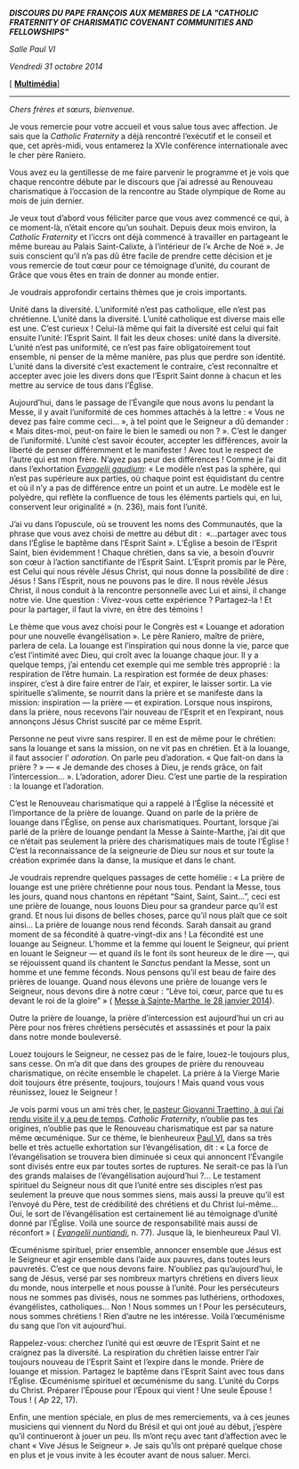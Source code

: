 ***DISCOURS DU PAPE FRANÇOIS*** ***AUX MEMBRES DE LA "CATHOLIC FRATERNITY OF CHARISMATIC COVENANT COMMUNITIES AND FELLOWSHIPS"***

*Salle Paul VI*

*Vendredi 31 octobre 2014*

\[ **[Multimédia](http://w2.vatican.va/content/francesco/fr/events/event.html/content/vaticanevents/fr/2014/10/31/catholicfraternity)**\]

* * *

*Chers frères et sœurs, bienvenue.*

Je vous remercie pour votre accueil et vous salue tous avec affection. Je sais que la *Catholic Fraternity* a déjà rencontré l’exécutif et le conseil et que, cet après-midi, vous entamerez la XVIe conférence internationale avec le cher père Raniero.

Vous avez eu la gentillesse de me faire parvenir le programme et je vois que chaque rencontre débute par le discours que j’ai adressé au Renouveau charismatique à l’occasion de la rencontre au Stade olympique de Rome au mois de juin dernier.

Je veux tout d’abord vous féliciter parce que vous avez commencé ce qui, à ce moment-là, n’était encore qu’un souhait. Depuis deux mois environ, la *Catholic Fraternity* et l’iccrs ont déjà commencé à travailler en partageant le même bureau au Palais Saint-Calixte, à l’intérieur de l’« Arche de Noé ». Je suis conscient qu’il n’a pas dû être facile de prendre cette décision et je vous remercie de tout cœur pour ce témoignage d’unité, du courant de Grâce que vous êtes en train de donner au monde entier.

Je voudrais approfondir certains thèmes que je crois importants.

Unité dans la diversité. L’uniformité n’est pas catholique, elle n’est pas chrétienne. L’unité dans la diversité. L’unité catholique est diverse mais elle est une. C’est curieux ! Celui-là même qui fait la diversité est celui qui fait ensuite l’unité: l’Esprit Saint. Il fait les deux choses: unité dans la diversité. L’unité n’est pas uniformité, ce n’est pas faire obligatoirement tout ensemble, ni penser de la même manière, pas plus que perdre son identité. L’unité dans la diversité c’est exactement le contraire, c’est reconnaître et accepter avec joie les divers dons que l’Esprit Saint donne à chacun et les mettre au service de tous dans l’Église.

Aujourd’hui, dans le passage de l’Évangile que nous avons lu pendant la Messe, il y avait l’uniformité de ces hommes attachés à la lettre : « Vous ne devez pas faire comme ceci... », à tel point que le Seigneur a dû demander : « Mais dites-moi, peut-on faire le bien le samedi ou non ? ». C’est le danger de l’uniformité. L’unité c’est savoir écouter, accepter les différences, avoir la liberté de penser différemment et le manifester ! Avec tout le respect de l’autre qui est mon frère. N’ayez pas peur des différences ! Comme je l’ai dit dans l’exhortation *[Evangelii gaudium](http://w2.vatican.va/content/francesco/fr/apost_exhortations/documents/papa-francesco_esortazione-ap_20131124_evangelii-gaudium.html)*: « Le modèle n’est pas la sphère, qui n’est pas supérieure aux parties, où chaque point est équidistant du centre et où il n’y a pas de différence entre un point et un autre. Le modèle est le polyèdre, qui reflète la confluence de tous les éléments partiels qui, en lui, conservent leur originalité » (n. 236), mais font l’unité.

J’ai vu dans l’opuscule, où se trouvent les noms des Communautés, que la phrase que vous avez choisi de mettre au début dit :  «…partager avec tous dans l’Église le baptême dans l’Esprit Saint ». L’Église a besoin de l’Esprit Saint, bien évidemment ! Chaque chrétien, dans sa vie, a besoin d’ouvrir son cœur à l’action sanctifiante de l’Esprit Saint. L’Esprit promis par le Père, est Celui qui nous révèle Jésus Christ, qui nous donne la possibilité de dire : Jésus ! Sans l’Esprit, nous ne pouvons pas le dire. Il nous révèle Jésus Christ, il nous conduit à la rencontre personnelle avec Lui et ainsi, il change notre vie. Une question : Vivez-vous cette expérience ? Partagez-la ! Et pour la partager, il faut la vivre, en être des témoins !

Le thème que vous avez choisi pour le Congrès est « Louange et adoration pour une nouvelle évangélisation ». Le père Raniero, maître de prière, parlera de cela. La louange est l’inspiration qui nous donne la vie, parce que c’est l’intimité avec Dieu, qui croît avec la louange chaque jour. Il y a quelque temps, j’ai entendu cet exemple qui me semble très approprié : la respiration de l’être humain. La respiration est formée de deux phases: inspirer, c’est à dire faire entrer de l’air, et expirer, le laisser sortir. La vie spirituelle s’alimente, se nourrit dans la prière et se manifeste dans la mission: inspiration — la prière — et expiration. Lorsque nous inspirons, dans la prière, nous recevons l’air nouveau de l’Esprit et en l’expirant, nous annonçons Jésus Christ suscité par ce même Esprit.

Personne ne peut vivre sans respirer. Il en est de même pour le chrétien: sans la louange et sans la mission, on ne vit pas en chrétien. Et à la louange, il faut associer l’ *adoration*. On parle peu d’adoration. « Que fait-on dans la prière ? » — « Je demande des choses à Dieu, je rends grâce, on fait l’intercession... ». L’adoration, adorer Dieu. C’est une partie de la respiration : la louange et l’adoration.

C’est le Renouveau charismatique qui a rappelé à l’Église la nécessité et l’importance de la prière de louange. Quand on parle de la prière de louange dans l’Église, on pense aux charismatiques. Pourtant, lorsque j’ai parlé de la prière de louange pendant la Messe à Sainte-Marthe, j’ai dit que ce n’était pas seulement la prière des charismatiques mais de toute l’Église ! C’est la reconnaissance de la seigneurie de Dieu sur nous et sur toute la création exprimée dans la danse, la musique et dans le chant.

Je voudrais reprendre quelques passages de cette homélie : « La prière de louange est une prière chrétienne pour nous tous. Pendant la Messe, tous les jours, quand nous chantons en répétant “Saint, Saint, Saint...”, ceci est une prière de louange, nous louons Dieu pour sa grandeur parce qu’il est grand. Et nous lui disons de belles choses, parce qu’il nous plaît que ce soit ainsi… La prière de louange nous rend féconds. Sarah dansait au grand moment de sa fécondité à quatre-vingt-dix ans ! La fécondité est une louange au Seigneur. L’homme et la femme qui louent le Seigneur, qui prient en louant le Seigneur — et quand ils le font ils sont heureux de le dire —, qui se réjouissent quand ils chantent le *Sanctus* pendant la Messe, sont un homme et une femme féconds. Nous pensons qu’il est beau de faire des prières de louange. Quand nous élevons une prière de louange vers le Seigneur, nous devons dire à notre cœur : “Lève toi, cœur, parce que tu es devant le roi de la gloire” » ( [Messe à Sainte-Marthe, le 28 janvier 2014](http://w2.vatican.va/content/francesco/fr/cotidie/2014/documents/papa-francesco-cotidie_20140128.html)).

Outre la prière de louange, la prière d’intercession est aujourd’hui un cri au Père pour nos frères chrétiens persécutés et assassinés et pour la paix dans notre monde bouleversé.

Louez toujours le Seigneur, ne cessez pas de le faire, louez-le toujours plus, sans cesse. On m’a dit que dans des groupes de prière du renouveau charismatique, on récite ensemble le chapelet. La prière à la Vierge Marie doit toujours être présente, toujours, toujours ! Mais quand vous vous réunissez, louez le Seigneur !

Je vois parmi vous un ami très cher, [le pasteur Giovanni Traettino, à qui j’ai rendu visite il y a peu de temps](http://w2.vatican.va/content/francesco/fr/speeches/2014/july/documents/papa-francesco_20140728_caserta-pastore-traettino.html). *Catholic Fraternity*, n’oublie pas tes origines, n’oublie pas que le Renouveau charismatique est par sa nature même œcuménique. Sur ce thème, le bienheureux [Paul VI](http://www.vatican.va/holy_father/paul_vi/index_fr.htm), dans sa très belle et très actuelle exhortation sur l’évangélisation, dit : « La force de l’évangélisation se trouvera bien diminuée si ceux qui annoncent l’Évangile sont divisés entre eux par toutes sortes de ruptures. Ne serait-ce pas là l’un des grands malaises de l’évangélisation aujourd’hui ?... Le testament spirituel du Seigneur nous dit que l’unité entre ses disciples n’est pas seulement la preuve que nous sommes siens, mais aussi la preuve qu’il est l’envoyé du Père, test de crédibilité des chrétiens et du Christ lui-même... Oui, le sort de l’évangélisation est certainement lié au témoignage d’unité donné par l’Église. Voilà une source de responsabilité mais aussi de réconfort » ( *[Evangelii nuntiandi](http://www.vatican.va/holy_father/paul_vi/apost_exhortations/documents/hf_p-vi_exh_19751208_evangelii-nuntiandi_fr.html)*, n. 77). Jusque là, le bienheureux Paul VI.

Œcuménisme spirituel, prier ensemble, annoncer ensemble que Jésus est le Seigneur et agir ensemble dans l’aide aux pauvres, dans toutes leurs pauvretés. C’est ce que nous devons faire. N’oubliez pas qu’aujourd’hui, le sang de Jésus, versé par ses nombreux martyrs chrétiens en divers lieux du monde, nous interpelle et nous pousse à l’unité. Pour les persécuteurs nous ne sommes pas divisés, nous ne sommes pas luthériens, orthodoxes, évangélistes, catholiques… Non ! Nous sommes un ! Pour les persécuteurs, nous sommes chrétiens ! Rien d’autre ne les intéresse. Voilà l’œcuménisme du sang que l’on vit aujourd’hui.

Rappelez-vous: cherchez l’unité qui est œuvre de l’Esprit Saint et ne craignez pas la diversité. La respiration du chrétien laisse entrer l’air toujours nouveau de l’Esprit Saint et l’expire dans le monde. Prière de louange et mission. Partagez le baptême dans l’Esprit Saint avec tous dans l’Église. Œcuménisme spirituel et œcuménisme du sang. L’unité du Corps du Christ. Préparer l’Épouse pour l’Époux qui vient ! Une seule Épouse ! Tous ! ( *Ap* 22, 17).

Enfin, une mention spéciale, en plus de mes remerciements, va à ces jeunes musiciens qui viennent du Nord du Brésil et qui ont joué au début, j’espère qu’il continueront à jouer un peu. Ils m’ont reçu avec tant d’affection avec le chant « Vive Jésus le Seigneur ». Je sais qu’ils ont préparé quelque chose en plus et je vous invite à les écouter avant de nous saluer. Merci.